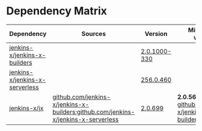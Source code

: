 # Dependency Matrix

Dependency | Sources | Version | Mismatched versions
---------- | ------- | ------- | -------------------
[jenkins-x/jenkins-x-builders](https://github.com/jenkins-x/jenkins-x-builders) |  | [2.0.1000-330]() | 
[jenkins-x/jenkins-x-serverless](https://github.com/jenkins-x/jenkins-x-serverless) |  | [256.0.460](https://github.com/jenkins-x/jenkins-x-serverless/releases/tag/v256.0.460) | 
[jenkins-x/jx](https://github.com/jenkins-x/jx) | [github.com/jenkins-x/jenkins-x-builders](https://github.com/jenkins-x/jenkins-x-builders);[github.com/jenkins-x/jenkins-x-serverless](https://github.com/jenkins-x/jenkins-x-serverless.git) | [2.0.699](https://github.com/jenkins-x/jx/releases/tag/v2.0.699) | **2.0.564**: [github.com/jenkins-x/jenkins-x-builders](https://github.com/jenkins-x/jenkins-x-builders)
